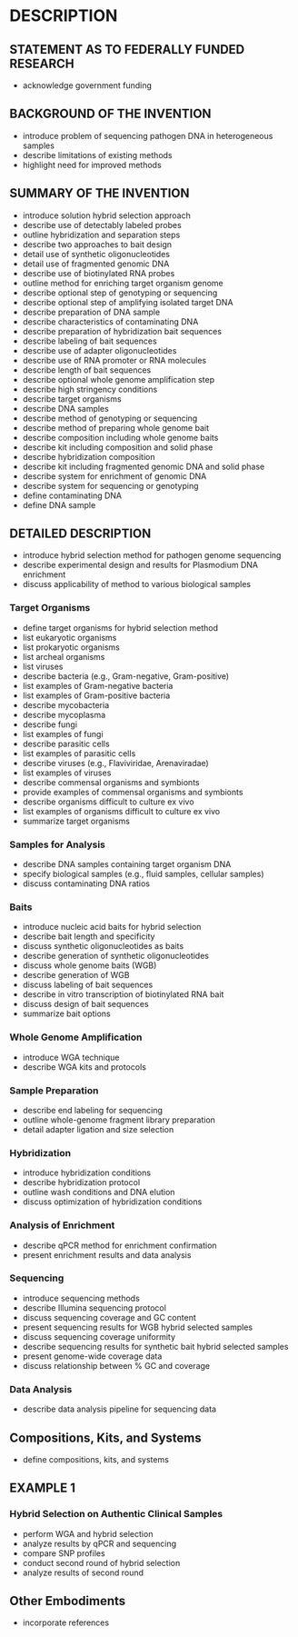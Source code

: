 # DESCRIPTION

## STATEMENT AS TO FEDERALLY FUNDED RESEARCH

- acknowledge government funding

## BACKGROUND OF THE INVENTION

- introduce problem of sequencing pathogen DNA in heterogeneous samples
- describe limitations of existing methods
- highlight need for improved methods

## SUMMARY OF THE INVENTION

- introduce solution hybrid selection approach
- describe use of detectably labeled probes
- outline hybridization and separation steps
- describe two approaches to bait design
- detail use of synthetic oligonucleotides
- detail use of fragmented genomic DNA
- describe use of biotinylated RNA probes
- outline method for enriching target organism genome
- describe optional step of genotyping or sequencing
- describe optional step of amplifying isolated target DNA
- describe preparation of DNA sample
- describe characteristics of contaminating DNA
- describe preparation of hybridization bait sequences
- describe labeling of bait sequences
- describe use of adapter oligonucleotides
- describe use of RNA promoter or RNA molecules
- describe length of bait sequences
- describe optional whole genome amplification step
- describe high stringency conditions
- describe target organisms
- describe DNA samples
- describe method of genotyping or sequencing
- describe method of preparing whole genome bait
- describe composition including whole genome baits
- describe kit including composition and solid phase
- describe hybridization composition
- describe kit including fragmented genomic DNA and solid phase
- describe system for enrichment of genomic DNA
- describe system for sequencing or genotyping
- define contaminating DNA
- define DNA sample

## DETAILED DESCRIPTION

- introduce hybrid selection method for pathogen genome sequencing
- describe experimental design and results for Plasmodium DNA enrichment
- discuss applicability of method to various biological samples

### Target Organisms

- define target organisms for hybrid selection method
- list eukaryotic organisms
- list prokaryotic organisms
- list archeal organisms
- list viruses
- describe bacteria (e.g., Gram-negative, Gram-positive)
- list examples of Gram-negative bacteria
- list examples of Gram-positive bacteria
- describe mycobacteria
- describe mycoplasma
- describe fungi
- list examples of fungi
- describe parasitic cells
- list examples of parasitic cells
- describe viruses (e.g., Flaviviridae, Arenaviradae)
- list examples of viruses
- describe commensal organisms and symbionts
- provide examples of commensal organisms and symbionts
- describe organisms difficult to culture ex vivo
- list examples of organisms difficult to culture ex vivo
- summarize target organisms

### Samples for Analysis

- describe DNA samples containing target organism DNA
- specify biological samples (e.g., fluid samples, cellular samples)
- discuss contaminating DNA ratios

### Baits

- introduce nucleic acid baits for hybrid selection
- describe bait length and specificity
- discuss synthetic oligonucleotides as baits
- describe generation of synthetic oligonucleotides
- discuss whole genome baits (WGB)
- describe generation of WGB
- discuss labeling of bait sequences
- describe in vitro transcription of biotinylated RNA bait
- discuss design of bait sequences
- summarize bait options

### Whole Genome Amplification

- introduce WGA technique
- describe WGA kits and protocols

### Sample Preparation

- describe end labeling for sequencing
- outline whole-genome fragment library preparation
- detail adapter ligation and size selection

### Hybridization

- introduce hybridization conditions
- describe hybridization protocol
- outline wash conditions and DNA elution
- discuss optimization of hybridization conditions

### Analysis of Enrichment

- describe qPCR method for enrichment confirmation
- present enrichment results and data analysis

### Sequencing

- introduce sequencing methods
- describe Illumina sequencing protocol
- discuss sequencing coverage and GC content
- present sequencing results for WGB hybrid selected samples
- discuss sequencing coverage uniformity
- describe sequencing results for synthetic bait hybrid selected samples
- present genome-wide coverage data
- discuss relationship between % GC and coverage

### Data Analysis

- describe data analysis pipeline for sequencing data

## Compositions, Kits, and Systems

- define compositions, kits, and systems

## EXAMPLE 1

### Hybrid Selection on Authentic Clinical Samples

- perform WGA and hybrid selection
- analyze results by qPCR and sequencing
- compare SNP profiles
- conduct second round of hybrid selection
- analyze results of second round

## Other Embodiments

- incorporate references

